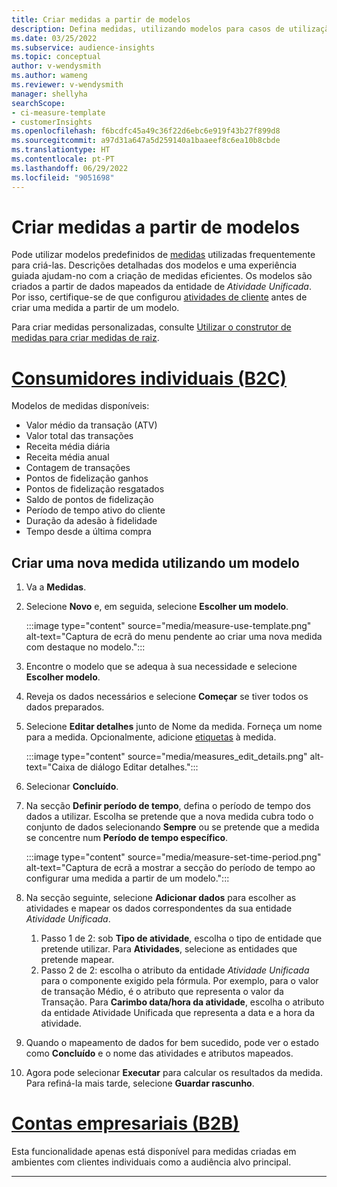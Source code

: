 ```yaml
---
title: Criar medidas a partir de modelos
description: Defina medidas, utilizando modelos para casos de utilização habituais.
ms.date: 03/25/2022
ms.subservice: audience-insights
ms.topic: conceptual
author: v-wendysmith
ms.author: wameng
ms.reviewer: v-wendysmith
manager: shellyha
searchScope:
- ci-measure-template
- customerInsights
ms.openlocfilehash: f6bcdfc45a49c36f22d6ebc6e919f43b27f899d8
ms.sourcegitcommit: a97d31a647a5d259140a1baaeef8c6ea10b8cbde
ms.translationtype: HT
ms.contentlocale: pt-PT
ms.lasthandoff: 06/29/2022
ms.locfileid: "9051698"
---
```

# <a name="create-measures-from-templates"></a>Criar medidas a partir de modelos

Pode utilizar modelos predefinidos de [medidas](measures.md) utilizadas frequentemente para criá-las. Descrições detalhadas dos modelos e uma experiência guiada ajudam-no com a criação de medidas eficientes. Os modelos são criados a partir de dados mapeados da entidade de *Atividade Unificada*. Por isso, certifique-se de que configurou [atividades de cliente](activities.md) antes de criar uma medida a partir de um modelo.

Para criar medidas personalizadas, consulte [Utilizar o construtor de medidas para criar medidas de raiz](measure-builder.md).

# <a name="individual-consumers-b-to-c"></a>[Consumidores individuais (B2C)](#tab/b2c)

Modelos de medidas disponíveis: 
- Valor médio da transação (ATV)
- Valor total das transações
- Receita média diária
- Receita média anual
- Contagem de transações
- Pontos de fidelização ganhos
- Pontos de fidelização resgatados
- Saldo de pontos de fidelização
- Período de tempo ativo do cliente
- Duração da adesão à fidelidade
- Tempo desde a última compra

## <a name="build-a-new-measure-using-a-template"></a>Criar uma nova medida utilizando um modelo

1. Va a **Medidas**.

1. Selecione **Novo** e, em seguida, selecione **Escolher um modelo**.

   :::image type="content" source="media/measure-use-template.png" alt-text="Captura de ecrã do menu pendente ao criar uma nova medida com destaque no modelo.":::

1. Encontre o modelo que se adequa à sua necessidade e selecione **Escolher modelo**.

1. Reveja os dados necessários e selecione **Começar** se tiver todos os dados preparados.

1. Selecione **Editar detalhes** junto de Nome da medida. Forneça um nome para a medida. Opcionalmente, adicione [etiquetas](work-with-tags-columns.md#manage-tags) à medida.

   :::image type="content" source="media/measures_edit_details.png" alt-text="Caixa de diálogo Editar detalhes.":::

1. Selecionar **Concluído**.

1. Na secção **Definir período de tempo**, defina o período de tempo dos dados a utilizar. Escolha se pretende que a nova medida cubra todo o conjunto de dados selecionando **Sempre** ou se pretende que a medida se concentre num **Período de tempo específico**.

   :::image type="content" source="media/measure-set-time-period.png" alt-text="Captura de ecrã a mostrar a secção do período de tempo ao configurar uma medida a partir de um modelo.":::

1. Na secção seguinte, selecione **Adicionar dados** para escolher as atividades e mapear os dados correspondentes da sua entidade *Atividade Unificada*.

    1. Passo 1 de 2: sob **Tipo de atividade**, escolha o tipo de entidade que pretende utilizar. Para **Atividades**, selecione as entidades que pretende mapear.
    1. Passo 2 de 2: escolha o atributo da entidade *Atividade Unificada* para o componente exigido pela fórmula. Por exemplo, para o valor de transação Médio, é o atributo que representa o valor da Transação. Para **Carimbo data/hora da atividade**, escolha o atributo da entidade Atividade Unificada que representa a data e a hora da atividade.
   
1. Quando o mapeamento de dados for bem sucedido, pode ver o estado como **Concluído** e o nome das atividades e atributos mapeados.

1. Agora pode selecionar **Executar** para calcular os resultados da medida. Para refiná-la mais tarde, selecione **Guardar rascunho**.

# <a name="business-accounts-b-to-b"></a>[Contas empresariais (B2B)](#tab/b2b)

Esta funcionalidade apenas está disponível para medidas criadas em ambientes com clientes individuais como a audiência alvo principal.

---
